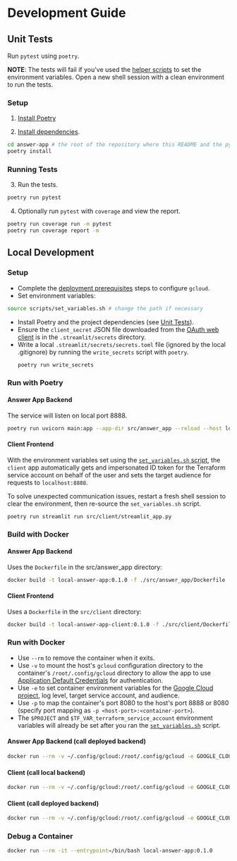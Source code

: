 # Development Guide

## Unit Tests

Run `pytest` using `poetry`.

**NOTE**: The tests will fail if you've used the [helper scripts](helper-scripts.md) to set the environment variables. Open a new shell session with a clean environment to run the tests.

### Setup

1. [Install Poetry](https://python-poetry.org/docs/#installation)

2. [Install dependencies](https://python-poetry.org/docs/basic-usage/#installing-dependencies).
```sh
cd answer-app # the root of the repository where this README and the pyproject.toml file is located - change the path if necessary
poetry install
```

### Running Tests

3. Run the tests.
```sh
poetry run pytest
```

4. Optionally run `pytest` with `coverage` and view the report.
```sh
poetry run coverage run -m pytest
poetry run coverage report -m
```

## Local Development

### Setup

- Complete the [deployment prerequisites](../installation/deployment.md#prerequisites) steps to configure `gcloud`.
- Set environment variables:
```sh
source scripts/set_variables.sh # change the path if necessary
```
- Install Poetry and the project dependencies (see [Unit Tests](#unit-tests)).
- Ensure the `client_secret` JSON file downloaded from the [OAuth web client](../installation/oauth-setup.md#2-create-an-oauth-client) is in the `.streamlit/secrets` directory.
- Write a local `.streamlit/secrets/secrets.toml` file (ignored by the local .gitignore) by running the `write_secrets` script with `poetry`.
    ```sh
    poetry run write_secrets
    ```

### Run with Poetry

#### Answer App Backend

The service will listen on local port 8888.
```sh
poetry run uvicorn main:app --app-dir src/answer_app --reload --host localhost --port 8888
```

#### Client Frontend

With the environment variables set using the [`set_variables.sh` script](../terraform/bootstrap.md), the `client` app automatically gets and impersonated ID token for the Terraform service account on behalf of the user and sets the target audience for requests to `localhost:8888`.

To solve unexpected communication issues, restart a fresh shell session to clear the environment, then re-source the `set_variables.sh` script.

```sh
poetry run streamlit run src/client/streamlit_app.py 
```

### Build with Docker

#### Answer App Backend

Uses the `Dockerfile` in the src/answer_app directory:
```sh
docker build -t local-answer-app:0.1.0 -f ./src/answer_app/Dockerfile . # change image name and tag as needed
```

#### Client Frontend

Uses a `Dockerfile` in the `src/client` directory:
```sh
docker build -t local-answer-app-client:0.1.0 -f ./src/client/Dockerfile . # change image name tag as needed
```

### Run with Docker

- Use `--rm` to remove the container when it exits.
- Use `-v` to mount the host's `gcloud` configuration directory to the container's `/root/.config/gcloud` directory to allow the app to use [Application Default Credentials](https://stackoverflow.com/questions/38938216/pass-google-default-application-credentials-in-local-docker-run) for authentication.
- Use `-e` to set container environment variables for the [Google Cloud project](https://stackoverflow.com/questions/74866327/oserror-whilst-trying-to-run-a-python-app-inside-a-docker-container-using-appl), log level, target service account, and audience.
- Use `-p` to map the container's port 8080 to the host's port 8888 or 8080 (specify port mapping as `-p <host-port>:<container-port>`).
- The `$PROJECT` and `$TF_VAR_terraform_service_account` environment variables will already be set after you ran the [`set_variables.sh`](../terraform/bootstrap.md) script.

#### Answer App Backend (call deployed backend)

```sh
docker run --rm -v ~/.config/gcloud:/root/.config/gcloud -e GOOGLE_CLOUD_PROJECT=$PROJECT -e LOG_LEVEL=DEBUG -e TF_VAR_terraform_service_account=$TF_VAR_terraform_service_account -e TARGET_AUDIENCE="https://answer-app-hash-uc.a.run.app" -p 8888:8080 local-answer-app:0.1.0
```

#### Client (call local backend)

```sh
docker run --rm -v ~/.config/gcloud:/root/.config/gcloud -e GOOGLE_CLOUD_PROJECT=$PROJECT -e LOG_LEVEL=DEBUG -e TF_VAR_terraform_service_account=$TF_VAR_terraform_service_account -e TARGET_AUDIENCE="http://host.docker.internal:8888" -p 8080:8080 local-answer-app-client:0.1.0
```

#### Client (call deployed backend)

```sh
docker run --rm -v ~/.config/gcloud:/root/.config/gcloud -e GOOGLE_CLOUD_PROJECT=$PROJECT -e LOG_LEVEL=DEBUG -e TF_VAR_terraform_service_account=$TF_VAR_terraform_service_account -e TARGET_AUDIENCE="https://answer-app-hash-uc.a.run.app" -p 8080:8080 local-answer-app-client:0.1.0
```

### Debug a Container

```sh
docker run --rm -it --entrypoint=/bin/bash local-answer-app:0.1.0
```